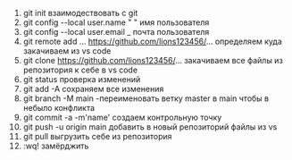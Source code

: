 1. git init взаимодествовать с git
2. git config --local user.name " " имя пользователя
3. git config --local user.email _ почта пользователя
4. git remote add ... https://github.com/lions123456/... определяем куда закачиваем из vs code
5. git clone https://github.com/lions123456/... закачиваем все файлы из репозитория к себе в vs code
6. git status проверка изменений
7. git add -A  сохраняем все изменения
8. git branch -M main -переименовать ветку master в main чтобы в небыло конфликта
9. git commit -a -m'name' создаем контрольную точку
10. git push -u origin main  добавить в новый репозиторий файлы из vs
11. git pull выгрузить себе из репозитория
12. :wq! замёрджить 
